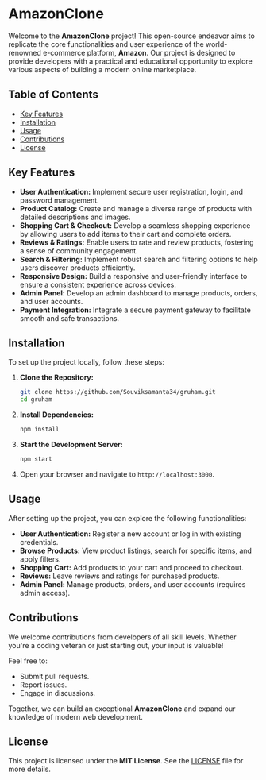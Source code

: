 # **AmazonClone**

Welcome to the **AmazonClone** project! This open-source endeavor aims to replicate the core functionalities and user experience of the world-renowned e-commerce platform, **Amazon**. Our project is designed to provide developers with a practical and educational opportunity to explore various aspects of building a modern online marketplace.

## **Table of Contents**
- [Key Features](#key-features)
- [Installation](#installation)
- [Usage](#usage)
- [Contributions](#contributions)
- [License](#license)

## **Key Features**
- **User Authentication:** Implement secure user registration, login, and password management.
- **Product Catalog:** Create and manage a diverse range of products with detailed descriptions and images.
- **Shopping Cart & Checkout:** Develop a seamless shopping experience by allowing users to add items to their cart and complete orders.
- **Reviews & Ratings:** Enable users to rate and review products, fostering a sense of community engagement.
- **Search & Filtering:** Implement robust search and filtering options to help users discover products efficiently.
- **Responsive Design:** Build a responsive and user-friendly interface to ensure a consistent experience across devices.
- **Admin Panel:** Develop an admin dashboard to manage products, orders, and user accounts.
- **Payment Integration:** Integrate a secure payment gateway to facilitate smooth and safe transactions.

## **Installation**

To set up the project locally, follow these steps:

1. **Clone the Repository:**
   ```bash
   git clone https://github.com/Souviksamanta34/gruham.git
   cd gruham
   ```
   
2. **Install Dependencies:**
   ```bash
   npm install
   ```

3. **Start the Development Server:**
   ```bash
   npm start
   ```

4. Open your browser and navigate to `http://localhost:3000`.

## **Usage**
After setting up the project, you can explore the following functionalities:

- **User Authentication:** Register a new account or log in with existing credentials.
- **Browse Products:** View product listings, search for specific items, and apply filters.
- **Shopping Cart:** Add products to your cart and proceed to checkout.
- **Reviews:** Leave reviews and ratings for purchased products.
- **Admin Panel:** Manage products, orders, and user accounts (requires admin access).

## **Contributions**
We welcome contributions from developers of all skill levels. Whether you're a coding veteran or just starting out, your input is valuable! 

Feel free to:
- Submit pull requests.
- Report issues.
- Engage in discussions.

Together, we can build an exceptional **AmazonClone** and expand our knowledge of modern web development.

## **License**
This project is licensed under the **MIT License**. See the [LICENSE](LICENSE) file for more details.
